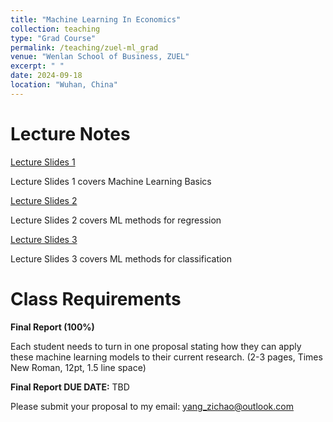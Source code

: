```yaml
---
title: "Machine Learning In Economics"
collection: teaching
type: "Grad Course"
permalink: /teaching/zuel-ml_grad
venue: "Wenlan School of Business, ZUEL"
excerpt: " "
date: 2024-09-18
location: "Wuhan, China"
---
```


# Lecture Notes

[Lecture Slides 1](https://github.com/Anonymous-Y/my_website/blob/afa4f263c6751c9ff166afaefff49fad068155bd/files/ZUEL/machine_learning_in_econ/basics.pdf)

Lecture Slides 1 covers Machine Learning Basics

[Lecture Slides 2](https://github.com/Anonymous-Y/my_website/blob/99ce08a0ec7ca8befa0bd2afde7a7d49b3259863/files/ZUEL/machine_learning_in_econ/regression.pdf)

Lecture Slides 2 covers ML methods for regression

[Lecture Slides 3](https://github.com/Anonymous-Y/my_website/blob/99ce08a0ec7ca8befa0bd2afde7a7d49b3259863/files/ZUEL/machine_learning_in_econ/svm_rf.pdf)

Lecture Slides 3 covers ML methods for classification

<!---[Lecture Slides 4](https://github.com/Anonymous-Y/my_website/blob/83b87bdc492d600220ce62edd05c0b626d9771ec/files/ZUEL/machine_learning_in_econ/dfn.pdf)--->

<!---Lecture Slides 4 covers Fully Connected Neural Network--->

<!---[Lecture Slides 5](https://github.com/Anonymous-Y/my_website/blob/07317631a8b47e230c516685530ed03f6b1f21ad/files/ZUEL/machine_learning_in_econ/cnn.pdf)--->

<!---Lecture Slides 5 covers Convolutional Neural Network--->

<!---[Lectrure Slides 6](https://github.com/Anonymous-Y/my_website/blob/d22d813569abcaae0eb8dc324cc797794012e6e1/files/ZUEL/machine_learning_in_econ/nlp.pdf)--->

<!---Lecture Slides 6 covers Large Language Model--->


# Class Requirements


**Final Report (100%)**

Each student needs to turn in one proposal stating how they can apply these machine learning models to their current research. (2-3 pages, Times New Roman, 12pt, 1.5 line space)

**Final Report DUE DATE:** TBD

Please submit your proposal to my email: yang_zichao@outlook.com
